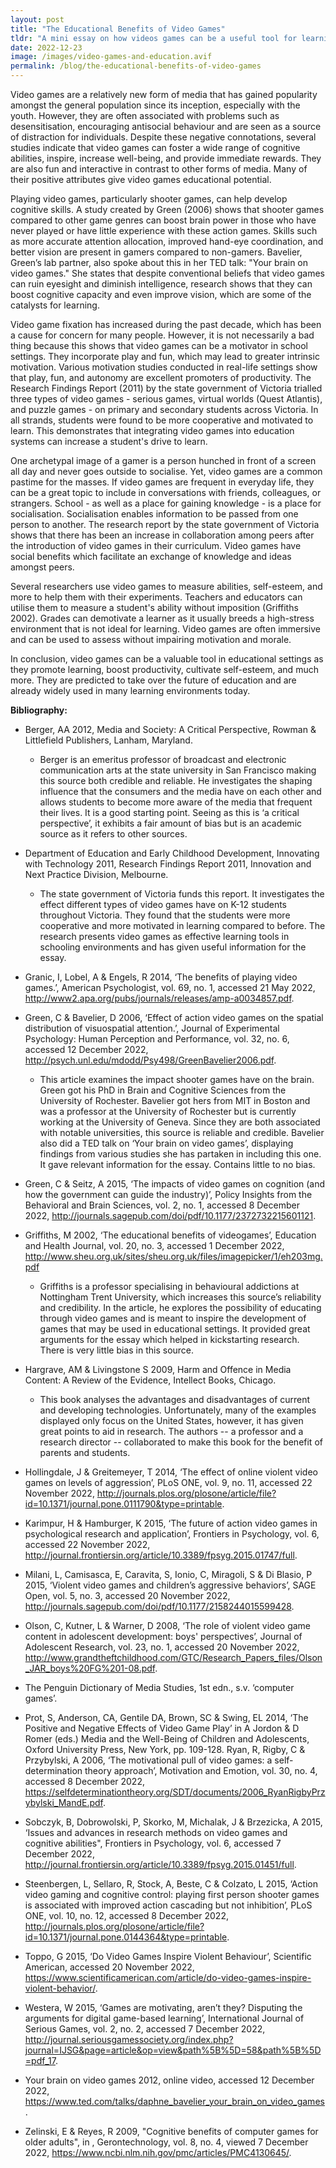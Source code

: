 ```yaml
---
layout: post
title: "The Educational Benefits of Video Games"
tldr: "A mini essay on how videos games can be a useful tool for learning."
date: 2022-12-23
image: /images/video-games-and-education.avif
permalink: /blog/the-educational-benefits-of-video-games
---
```

Video games are a relatively new form of media that has gained popularity amongst the general population since its inception, especially with the youth. However, they are often associated with problems such as desensitisation, encouraging antisocial behaviour and are seen as a source of distraction for individuals. Despite these negative connotations, several studies indicate that video games can foster a wide range of cognitive abilities, inspire, increase well-being, and provide immediate rewards. They are also fun and interactive in contrast to other forms of media. Many of their positive attributes give video games educational potential.

Playing video games, particularly shooter games, can help develop cognitive skills. A study created by Green (2006) shows that shooter games compared to other game genres can boost brain power in those who have never played or have little experience with these action games. Skills such as more accurate attention allocation, improved hand-eye coordination, and better vision are present in gamers compared to non-gamers. Bavelier, Green’s lab partner, also spoke about this in her TED talk: "Your brain on video games." She states that despite conventional beliefs that video games can ruin eyesight and diminish intelligence, research shows that they can boost cognitive capacity and even improve vision, which are some of the catalysts for learning.

Video game fixation has increased during the past decade, which has been a cause for concern for many people. However, it is not necessarily a bad thing because this shows that video games can be a motivator in school settings. They incorporate play and fun, which may lead to greater intrinsic motivation. Various motivation studies conducted in real-life settings show that play, fun, and autonomy are excellent promoters of productivity. The Research Findings Report (2011) by the state government of Victoria trialled three types of video games - serious games, virtual worlds (Quest Atlantis), and puzzle games - on primary and secondary students across Victoria. In all strands, students were found to be more cooperative and motivated to learn. This demonstrates that integrating video games into education systems can increase a student's drive to learn.

One archetypal image of a gamer is a person hunched in front of a screen all day and never goes outside to socialise. Yet, video games are a common pastime for the masses. If video games are frequent in everyday life, they can be a great topic to include in conversations with friends, colleagues, or strangers. School - as well as a place for gaining knowledge - is a place for socialisation. Socialisation enables information to be passed from one person to another. The research report by the state government of Victoria shows that there has been an increase in collaboration among peers after the introduction of video games in their curriculum. Video games have social benefits which facilitate an exchange of knowledge and ideas amongst peers.

Several researchers use video games to measure abilities, self-esteem, and more to help them with their experiments. Teachers and educators can utilise them to measure a student's ability without imposition (Griffiths 2002). Grades can demotivate a learner as it usually breeds a high-stress environment that is not ideal for learning. Video games are often immersive and can be used to assess without impairing motivation and morale.

In conclusion, video games can be a valuable tool in educational settings as they promote learning, boost productivity, cultivate self-esteem, and much more. They are predicted to take over the future of education and are already widely used in many learning environments today.

**Bibliography:**

- Berger, AA 2012, Media and Society: A Critical Perspective, Rowman & Littlefield Publishers, Lanham, Maryland.

    - Berger is an emeritus professor of broadcast and electronic communication arts at the state university in San Francisco making this source both credible and reliable. He investigates the shaping influence that the consumers and the media have on each other and allows students to become more aware of the media that frequent their lives. It is a good starting point. Seeing as this is ‘a critical perspective’, it exhibits a fair amount of bias but is an academic source as it refers to other sources.

- Department of Education and Early Childhood Development, Innovating with Technology 2011, Research Findings Report 2011, Innovation and Next Practice Division, Melbourne.

    - The state government of Victoria funds this report. It investigates the effect different types of video games have on K-12 students throughout Victoria. They found that the students were more cooperative and more motivated in learning compared to before. The research presents video games as effective learning tools in schooling environments and has given useful information for the essay. 

- Granic, I, Lobel, A & Engels, R 2014, ‘The benefits of playing video games.’, American Psychologist, vol. 69, no. 1, accessed 21 May 2022, <http://www2.apa.org/pubs/journals/releases/amp-a0034857.pdf>.

- Green, C & Bavelier, D 2006, ‘Effect of action video games on the spatial distribution of visuospatial attention.’, Journal of Experimental Psychology: Human Perception and Performance, vol. 32, no. 6, accessed 12 December 2022, <http://psych.unl.edu/mdodd/Psy498/GreenBavelier2006.pdf>.

    - This article examines the impact shooter games have on the brain. Green got his PhD in Brain and Cognitive Sciences from the University of Rochester. Bavelier got hers from MIT in Boston and was a professor at the University of Rochester but is currently working at the University of Geneva. Since they are both associated with notable universities, this source is reliable and credible. Bavelier also did a TED talk on ‘Your brain on video games’, displaying findings from various studies she has partaken in including this one. It gave relevant information for the essay. Contains little to no bias.

- Green, C & Seitz, A 2015, ‘The impacts of video games on cognition (and how the government can guide the industry)’, Policy Insights from the Behavioral and Brain Sciences, vol. 2, no. 1, accessed 8 December 2022, <http://journals.sagepub.com/doi/pdf/10.1177/2372732215601121>.

- Griffiths, M 2002, ‘The educational benefits of videogames’, Education and Health Journal, vol. 20, no. 3, accessed 1 December 2022, <http://www.sheu.org.uk/sites/sheu.org.uk/files/imagepicker/1/eh203mg.pdf>

    - Griffiths is a professor specialising in behavioural addictions at Nottingham Trent University, which increases this source’s reliability and credibility. In the article, he explores the possibility of educating through video games and is meant to inspire the development of games that may be used in educational settings. It provided great arguments for the essay which helped in kickstarting research. There is very little bias in this source.

- Hargrave, AM & Livingstone S 2009, Harm and Offence in Media Content: A Review of the Evidence, Intellect Books, Chicago.

    - This book analyses the advantages and disadvantages of current and developing technologies. Unfortunately, many of the examples displayed only focus on the United States, however, it has given great points to aid in research. The authors -- a professor and a research director -- collaborated to make this book for the benefit of parents and students.

- Hollingdale, J & Greitemeyer, T 2014, ‘The effect of online violent video games on levels of aggression’, PLoS ONE, vol. 9, no. 11, accessed 22 November 2022, <http://journals.plos.org/plosone/article/file?id=10.1371/journal.pone.0111790&type=printable>.

- Karimpur, H & Hamburger, K 2015, ‘The future of action video games in psychological research and application’, Frontiers in Psychology, vol. 6, accessed 22 November 2022, <http://journal.frontiersin.org/article/10.3389/fpsyg.2015.01747/full>.

- Milani, L, Camisasca, E, Caravita, S, Ionio, C, Miragoli, S & Di Blasio, P 2015, ‘Violent video games and children’s aggressive behaviors’, SAGE Open, vol. 5, no. 3, accessed 20 November 2022, <http://journals.sagepub.com/doi/pdf/10.1177/2158244015599428>.

- Olson, C, Kutner, L & Warner, D 2008, ‘The role of violent video game content in adolescent development: boys' perspectives’, Journal of Adolescent Research, vol. 23, no. 1, accessed 20 November 2022, <http://www.grandtheftchildhood.com/GTC/Research_Papers_files/Olson_JAR_boys%20FG%201-08.pdf>.

- The Penguin Dictionary of Media Studies, 1st edn., s.v. ‘computer games’.

- Prot, S, Anderson, CA, Gentile DA, Brown, SC & Swing, EL 2014, ‘The Positive and Negative Effects of Video Game Play’ in A Jordon & D Romer (eds.) Media and the Well-Being of Children and Adolescents, Oxford University Press, New York, pp. 109-128.
Ryan, R, Rigby, C & Przybylski, A 2006, ‘The motivational pull of video games: a self-determination theory approach’, Motivation and Emotion, vol. 30, no. 4, accessed 8 December 2022, <https://selfdeterminationtheory.org/SDT/documents/2006_RyanRigbyPrzybylski_MandE.pdf>.

- Sobczyk, B, Dobrowolski, P, Skorko, M, Michalak, J & Brzezicka, A 2015, ‘Issues and advances in research methods on video games and cognitive abilities", Frontiers in Psychology, vol. 6, accessed 7 December 2022, <http://journal.frontiersin.org/article/10.3389/fpsyg.2015.01451/full>.

- Steenbergen, L, Sellaro, R, Stock, A, Beste, C & Colzato, L 2015, ‘Action video gaming and cognitive control: playing first person shooter games is associated with improved action cascading but not inhibition’, PLoS ONE, vol. 10, no. 12, accessed 8 December 2022, <http://journals.plos.org/plosone/article/file?id=10.1371/journal.pone.0144364&type=printable>.

- Toppo, G 2015, ‘Do Video Games Inspire Violent Behaviour’, Scientific American, accessed 20 November 2022, <https://www.scientificamerican.com/article/do-video-games-inspire-violent-behavior/>.

- Westera, W 2015, ‘Games are motivating, aren’t they? Disputing the arguments for digital game-based learning’, International Journal of Serious Games, vol. 2, no. 2, accessed 7 December 2022, <http://journal.seriousgamessociety.org/index.php?journal=IJSG&page=article&op=view&path%5B%5D=58&path%5B%5D=pdf_17>.

- Your brain on video games 2012, online video, accessed 12 December 2022, <https://www.ted.com/talks/daphne_bavelier_your_brain_on_video_games>.

- Zelinski, E & Reyes, R 2009, "Cognitive benefits of computer games for older adults", in , Gerontechnology, vol. 8, no. 4, viewed 7 December 2022, <https://www.ncbi.nlm.nih.gov/pmc/articles/PMC4130645/>.
